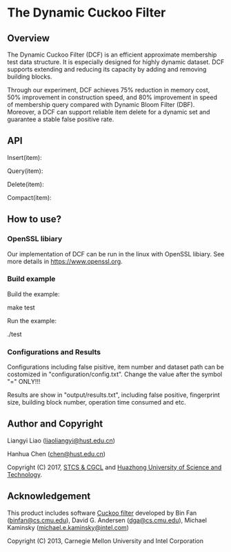 # The Dynamic Cuckoo Filter

## Overview
The Dynamic Cuckoo Filter (DCF) is an efficient approximate membership test data structure. It is especially designed for highly dynamic dataset. DCF supports extending and reducing its capacity by adding and removing building blocks. 

Through our experiment, DCF achieves 75% reduction in memory cost, 50% improvement in construction speed, and 80% improvement in speed of membership query compared with Dynamic Bloom Filter (DBF). Moreover, a DCF can support reliable item delete for a dynamic set and guarantee a stable false positive rate.

## API
Insert(item):

Query(item):

Delete(item):

Compact(item):

## How to use?
### OpenSSL libiary
Our implementation of DCF can be run in the linux with OpenSSL libiary. See more details in https://www.openssl.org.
### Build example
Build the example:

make test

Run the example:

./test

### Configurations and Results
Configurations including false pisitive, item number and dataset path can be costomized in "configuration/config.txt". Change the value after the symbol "=" ONLY!!!

Results are show in "output/results.txt", including false positive, fingerprint size, building block number, operation time consumed and etc.


## Author and Copyright

Liangyi Liao (liaoliangyi@hust.edu.cn)

Hanhua Chen (chen@hust.edu.cn)

Copyright (C) 2017, [STCS & CGCL](http://grid.hust.edu.cn/) and [Huazhong University of Science and Technology](http://www.hust.edu.cn).

## Acknowledgement

This product includes software [Cuckoo filter](https://github.com/efficient/cuckoofilter) developed by Bin Fan (binfan@cs.cmu.edu), David G. Andersen (dga@cs.cmu.edu), Michael Kaminsky (michael.e.kaminsky@intel.com)

Copyright (C) 2013, Carnegie Mellon University and Intel Corporation
